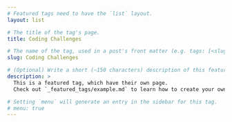 ```yaml
---
# Featured tags need to have the `list` layout.
layout: list

# The title of the tag's page.
title: Coding Challenges

# The name of the tag, used in a post's front matter (e.g. tags: [<slug>]).
slug: Coding Challenges

# (Optional) Write a short (~150 characters) description of this featured tag.
description: >
  This is a featured tag, which have their own page.
  Check out `_featured_tags/example.md` to learn how to create your own.

# Setting `menu` will generate an entry in the sidebar for this tag.
# menu: true
---
```

